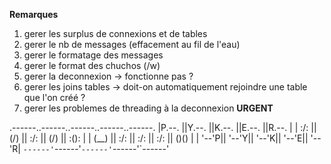 **Remarques**


1. gerer les surplus de connexions et de tables
2. gerer le nb de messages (effacement au fil de l'eau)
3. gerer le formatage des messages
4. gerer le format des chuchos (/w)
5. gerer la deconnexion -> fonctionne pas ?
6. gerer les joins tables -> doit-on automatiquement rejoindre une table que l'on créé ?
7. gerer les problemes de threading à la deconnexion **URGENT**


.------..------..------..------..------.
|P.--. ||Y.--. ||K.--. ||E.--. ||R.--. |
| :/\: || (\/) || :/\: || (\/) || :(): |
| (__) || :\/: || :\/: || :\/: || ()() |
| '--'P|| '--'Y|| '--'K|| '--'E|| '--'R|
`------'`------'`------'`------'`------'